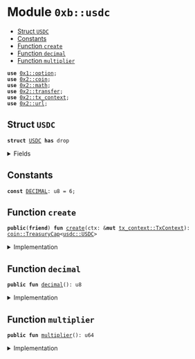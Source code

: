 
<a name="0xb_usdc"></a>

# Module `0xb::usdc`



-  [Struct `USDC`](#0xb_usdc_USDC)
-  [Constants](#@Constants_0)
-  [Function `create`](#0xb_usdc_create)
-  [Function `decimal`](#0xb_usdc_decimal)
-  [Function `multiplier`](#0xb_usdc_multiplier)


<pre><code><b>use</b> <a href="dependencies/move-stdlib/option.md#0x1_option">0x1::option</a>;
<b>use</b> <a href="dependencies/sui-framework/coin.md#0x2_coin">0x2::coin</a>;
<b>use</b> <a href="dependencies/sui-framework/math.md#0x2_math">0x2::math</a>;
<b>use</b> <a href="dependencies/sui-framework/transfer.md#0x2_transfer">0x2::transfer</a>;
<b>use</b> <a href="dependencies/sui-framework/tx_context.md#0x2_tx_context">0x2::tx_context</a>;
<b>use</b> <a href="dependencies/sui-framework/url.md#0x2_url">0x2::url</a>;
</code></pre>



<a name="0xb_usdc_USDC"></a>

## Struct `USDC`



<pre><code><b>struct</b> <a href="usdc.md#0xb_usdc_USDC">USDC</a> <b>has</b> drop
</code></pre>



<details>
<summary>Fields</summary>


<dl>
<dt>
<code>dummy_field: bool</code>
</dt>
<dd>

</dd>
</dl>


</details>

<a name="@Constants_0"></a>

## Constants


<a name="0xb_usdc_DECIMAL"></a>



<pre><code><b>const</b> <a href="usdc.md#0xb_usdc_DECIMAL">DECIMAL</a>: u8 = 6;
</code></pre>



<a name="0xb_usdc_create"></a>

## Function `create`



<pre><code><b>public</b>(<b>friend</b>) <b>fun</b> <a href="usdc.md#0xb_usdc_create">create</a>(ctx: &<b>mut</b> <a href="dependencies/sui-framework/tx_context.md#0x2_tx_context_TxContext">tx_context::TxContext</a>): <a href="dependencies/sui-framework/coin.md#0x2_coin_TreasuryCap">coin::TreasuryCap</a>&lt;<a href="usdc.md#0xb_usdc_USDC">usdc::USDC</a>&gt;
</code></pre>



<details>
<summary>Implementation</summary>


<pre><code><b>public</b>(<b>friend</b>) <b>fun</b> <a href="usdc.md#0xb_usdc_create">create</a>(ctx: &<b>mut</b> TxContext): TreasuryCap&lt;<a href="usdc.md#0xb_usdc_USDC">USDC</a>&gt; {
    <b>let</b> (treasury_cap, metadata) = <a href="dependencies/sui-framework/coin.md#0x2_coin_create_currency">coin::create_currency</a>(
        <a href="usdc.md#0xb_usdc_USDC">USDC</a> {},
        <a href="usdc.md#0xb_usdc_DECIMAL">DECIMAL</a>,
        b"<a href="usdc.md#0xb_usdc_USDC">USDC</a>",
        b"USD Coin",
        b"Bridged USD Coin token",
        <a href="dependencies/move-stdlib/option.md#0x1_option_none">option::none</a>(),
        ctx
    );
    <a href="dependencies/sui-framework/transfer.md#0x2_transfer_public_freeze_object">transfer::public_freeze_object</a>(metadata);
    treasury_cap
}
</code></pre>



</details>

<a name="0xb_usdc_decimal"></a>

## Function `decimal`



<pre><code><b>public</b> <b>fun</b> <a href="usdc.md#0xb_usdc_decimal">decimal</a>(): u8
</code></pre>



<details>
<summary>Implementation</summary>


<pre><code><b>public</b> <b>fun</b> <a href="usdc.md#0xb_usdc_decimal">decimal</a>(): u8 {
    <a href="usdc.md#0xb_usdc_DECIMAL">DECIMAL</a>
}
</code></pre>



</details>

<a name="0xb_usdc_multiplier"></a>

## Function `multiplier`



<pre><code><b>public</b> <b>fun</b> <a href="usdc.md#0xb_usdc_multiplier">multiplier</a>(): u64
</code></pre>



<details>
<summary>Implementation</summary>


<pre><code><b>public</b> <b>fun</b> <a href="usdc.md#0xb_usdc_multiplier">multiplier</a>(): u64 {
    pow(10, <a href="usdc.md#0xb_usdc_DECIMAL">DECIMAL</a>)
}
</code></pre>



</details>
